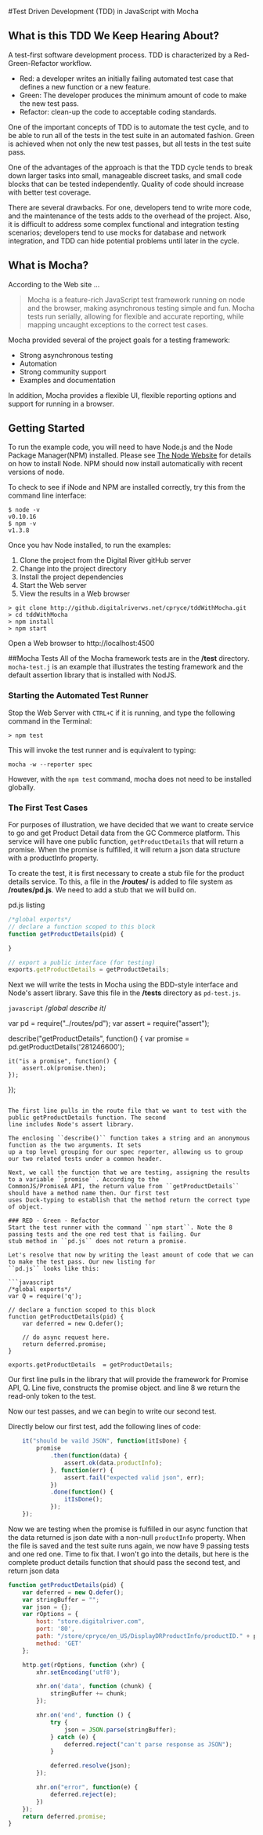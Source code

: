 #Test Driven Development (TDD) in JavaScript with Mocha

## What is this TDD We Keep Hearing About?
A test-first software development process. TDD is characterized by a Red-Green-Refactor workflow.

* Red: a developer writes an initially failing automated test case that defines a new function or a new feature.
* Green: The developer produces the minimum amount of code to make the new test pass.
* Refactor: clean-up the code to acceptable coding standards.

One of the important concepts of TDD is to automate the test cycle, and to be able to run all of the tests in the
test suite in an automated fashion. Green is achieved when not only the new test passes, but all tests in the test
suite pass.

One of the advantages of the approach is that the TDD cycle tends to break down larger tasks into small, manageable
discreet tasks, and small code blocks that can be tested independently. Quality of code should increase with better
test coverage.

There are several drawbacks. For one, developers tend to write more code, and the maintenance of the tests adds to the
overhead of the project. Also, it is difficult to address some complex functional and integration testing scenarios;
developers tend to use mocks for database and network integration, and TDD can hide potential problems until later
in the cycle.

## What is Mocha?
According to the Web site ...

> Mocha is a feature-rich JavaScript test framework running on node and the browser, making asynchronous testing simple
> and fun. Mocha tests run serially, allowing for flexible and accurate reporting, while mapping uncaught exceptions
> to the correct test cases.

Mocha provided several of the project goals for a testing framework:

* Strong asynchronous testing
* Automation
* Strong community support
* Examples and documentation

In addition, Mocha provides a flexible UI, flexible reporting options and support for running in a browser.

## Getting Started

To run the example code, you will need to have Node.js and the Node Package Manager(NPM) installed. Please see 
[The Node Website](http://nodejs.org/) for details on how to install Node. NPM should now install automatically with 
recent versions of node. 

To check to see if iNode and NPM are installed correctly, try this from the command line interface:

```
$ node -v
v0.10.16
$ npm -v
v1.3.8
```

Once you hav Node installed, to run the examples:

1. Clone the project from the Digital River gitHub server
1. Change into the project directory
1. Install the project dependencies
1. Start the Web server
1. View the results in a Web  browser

```
> git clone http://github.digitalriverws.net/cpryce/tddWithMocha.git
> cd tddWithMocha
> npm install
> npm start
```

Open a Web browser to http://localhost:4500

##Mocha Tests
All of the Mocha framework tests are in the **/test** directory. ``mocha-test.j`` is an example that illustrates the
testing framework and the default assertion library that is installed with NodJS.

### Starting the Automated Test Runner
Stop the Web Server with ``CTRL+C`` if it is running, and type the following command in the Terminal:

```
> npm test
```

This will invoke the test runner and is equivalent to typing:

```
mocha -w --reporter spec
```

However, with the ``npm test`` command, mocha does not need to be installed globally.

### The First Test Cases
For purposes of illustration, we have decided that we want to create service to go and get Product Detail data from the
GC Commerce platform. This service will have one public function, ``getProductDetails`` that will return a promise.
When the promise is fulfilled, it will return a json data structure with a productInfo property.

To create the test, it is first necessary to create a stub file for the product details service. To this, a file in the
**/routes/** is added to file system as **/routes/pd.js**. We need to add a stub that we will build on.

pd.js listing

```javascript
/*global exports*/
// declare a function scoped to this block
function getProductDetails(pid) {

}

// export a public interface (for testing)
exports.getProductDetails = getProductDetails;
```

Next we will write the tests in Mocha using the BDD-style interface and Node's assert library. Save this file in the
**/tests** directory as ``pd-test.js``.

```javascript```
/*global describe it*/

var pd = require("../routes/pd");
var assert = require("assert");

describe("getProductDetails", function() {
    var promise = pd.getProductDetails('281246600');

    it("is a promise", function() {
        assert.ok(promise.then);
    });
});

```

The first line pulls in the route file that we want to test with the public getProductDetails function. The second
line includes Node's assert library.

The enclosing ``describe()`` function takes a string and an anonymous function as the two arguments. It sets
up a top level grouping for our spec reporter, allowing us to group our two related tests under a common header.

Next, we call the function that we are testing, assigning the results to a variable ``promise``. According to the
CommonJS/PromiseA API, the return value from ``getProductDetails`` should have a method name then. Our first test
uses Duck-typing to establish that the method return the correct type of object.

### RED - Green - Refactor
Start the test runner with the command ``npm start``. Note the 8 passing tests and the one red test that is failing. Our
stub method in ``pd.js`` does not return a promise.

Let's resolve that now by writing the least amount of code that we can to make the test pass. Our new listing for
``pd.js`` looks like this:

```javascript
/*global exports*/
var Q = require('q');

// declare a function scoped to this block
function getProductDetails(pid) {
    var deferred = new Q.defer();

    // do async request here.
    return deferred.promise;
}

exports.getProductDetails  = getProductDetails;
```

Our first line pulls in the library that will provide the framework for Promise API, Q. Line five, constructs the promise
object. and line 8 we return the read-only token to the test.

Now our test passes, and we can begin to write our second test.

Directly below our first test, add the following lines of code:

```javascript
    it("should be vaild JSON", function(itIsDone) {
        promise
            .then(function(data) {
                assert.ok(data.productInfo);
            }, function(err) {
                assert.fail("expected valid json", err);
            })
            .done(function() {
                itIsDone();
            });
    });
```

Now we are testing when the promise is fulfilled in our async function that the data returned is json date with a
non-null ``productInfo`` property. When the file is saved and the test suite runs again, we now have 9 passing tests
and one red one. Time to fix that. I won't go into the details, but here is the complete product details function that
should pass the second test, and return json data

```javascript
function getProductDetails(pid) {
    var deferred = new Q.defer();
    var stringBuffer = "";
    var json = {};
    var rOptions = {
        host: "store.digitalriver.com",
        port: '80',
        path: "/store/cpryce/en_US/DisplayDRProductInfo/productID." + pid + "/content.name+detailImage+price+buyLink+shortDescription+longDescription+product.variation/output.json/version.2/env=design",
        method: 'GET'
    };

    http.get(rOptions, function (xhr) {
        xhr.setEncoding('utf8');

        xhr.on('data', function (chunk) {
            stringBuffer += chunk;
        });

        xhr.on('end', function () {
            try {
                json = JSON.parse(stringBuffer);
            } catch (e) {
                deferred.reject("can't parse response as JSON");
            }

            deferred.resolve(json);
        });

        xhr.on("error", function(e) {
            deferred.reject(e);
        })
    });
    return deferred.promise;
}
```


